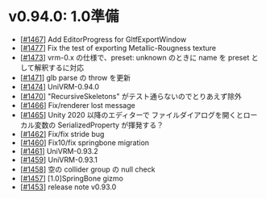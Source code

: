 # v0.94.0: 1.0準備

* [[\#1467](https://github.com/vrm-c/UniVRM/pull/1467)] Add EditorProgress for GltfExportWindow
* [[\#1477](https://github.com/vrm-c/UniVRM/pull/1477)] Fix the test of exporting Metallic-Rougness texture
* [[\#1473](https://github.com/vrm-c/UniVRM/pull/1473)] vrm-0.x の仕様で、preset: unknown のときに name を preset として解釈するに対応
* [[\#1471](https://github.com/vrm-c/UniVRM/pull/1471)] glb parse の throw を更新
* [[\#1474](https://github.com/vrm-c/UniVRM/pull/1474)] UniVRM-0.94.0
* [[\#1470](https://github.com/vrm-c/UniVRM/pull/1470)] "RecursiveSkeletons" がテスト通らないのでとりあえず除外
* [[\#1466](https://github.com/vrm-c/UniVRM/pull/1466)] Fix/renderer lost message
* [[\#1465](https://github.com/vrm-c/UniVRM/pull/1465)] Unity 2020 以降のエディターで ファイルダイアログを開くとローカル変数の SerializedProperty が揮発する？
* [[\#1462](https://github.com/vrm-c/UniVRM/pull/1462)] Fix/fix stride bug
* [[\#1460](https://github.com/vrm-c/UniVRM/pull/1460)] Fix10/fix springbone migration
* [[\#1461](https://github.com/vrm-c/UniVRM/pull/1461)] UniVRM-0.93.2
* [[\#1459](https://github.com/vrm-c/UniVRM/pull/1459)] UniVRM-0.93.1
* [[\#1458](https://github.com/vrm-c/UniVRM/pull/1458)] 空の collider group の null check
* [[\#1457](https://github.com/vrm-c/UniVRM/pull/1457)] [1.0]SpringBone gizmo
* [[\#1453](https://github.com/vrm-c/UniVRM/pull/1453)] release note v0.93.0
